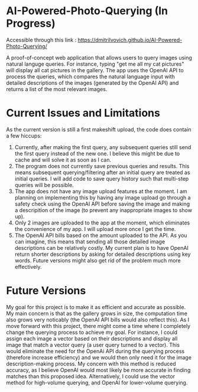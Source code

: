 # AI-Powered-Photo-Querying (In Progress)
Accessible through this link : https://dmitrilvovich.github.io/AI-Powered-Photo-Querying/

A proof-of-concept web application that allows users to query images using natural languge queries. For instance, typing "get me all my cat pictures" will display all cat pictures in the gallery.
The app uses the OpenAI API to process the queries, which compares the natural language input with detailed descriptions of the images (generated by the OpenAI API) and returns a list of the most relevant images.

# Current Issues and Limitations
As the current version is still a first makeshift upload, the code does contain a few hiccups:
1. Currently, after making the first query, any subsequent queries still send the first query instead of the new one. I believe this might be due to cache and will solve it as soon as I can.
2. The program does not currently save previous queries and results. This means subsequent querying/filtering after an initial query are treated as initial queries. I will add code to save query history such that multi-step queries will be possible.
3. The app does not have any image upload features at the moment. I am planning on implementing this by having any image upload go through a safety check using the OpenAI API before saving the image and making a descripition of the image (to prevent any inappropriate images to show up).
4. Only 2 images are uploaded to the app at the moment, which eliminates the convenience of my app. I will upload more once I get the time.
5. The OpenAI API bills based on the amount uploaded to the API. As you can imagine, this means that sending all those detailed image descriptions can be relatively costly. My current plan is to have OpenAI return shorter descriptions by asking for detailed descriptions using key words. Future versions might also get rid of the problem much more effectively.

# Future Versions
My goal for this project is to make it as efficient and accurate as possible. My main concern is that as the gallery grows in size, the computation time also grows very noticably (the OpenAI API bills would also reflect this).
As I move forward with this project, there might come a time where I completely change the querying process to achieve my goal. For instance, I could assign each image a vector based on their descriptions and display all image that match a vector query (a user query turned to a vector). This would eliminate the need for the OpenAi API during the querying process (therefore increase efficiency) and we would then only need it for the image description-making process. My concern with this method is reduced accuracy, as I believe OpenAI would most likely be more accurate in finding matches than this proposed idea. Alternatively, I could use the vector method for high-volume querying, and OpenAI for lower-volume querying.
